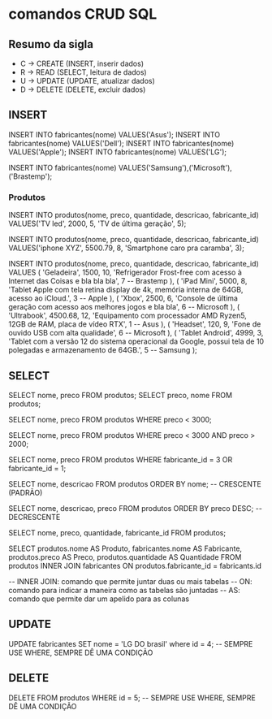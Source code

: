 # comandos CRUD SQL

## Resumo da sigla
 - C -> CREATE (INSERT, inserir dados)
 - R -> READ (SELECT, leitura de dados)
 - U -> UPDATE (UPDATE, atualizar dados)
 - D -> DELETE (DELETE, excluir dados)

 ## INSERT
 INSERT INTO fabricantes(nome) VALUES('Asus');
 INSERT INTO fabricantes(nome) VALUES('Dell');
 INSERT INTO fabricantes(nome) VALUES('Apple');
 INSERT INTO fabricantes(nome) VALUES('LG');
 
 INSERT INTO fabricantes(nome) 
 VALUES('Samsung'),('Microsoft'),('Brastemp');

 ### Produtos
 INSERT INTO produtos(nome, preco, quantidade, descricao, fabricante_id)
 VALUES('TV led', 2000, 5, 'TV de última geração', 5);

 INSERT INTO produtos(nome, preco, quantidade, descricao, fabricante_id)
 VALUES('iphone XYZ', 5500.79, 8, 'Smartphone caro pra caramba', 3);

 INSERT INTO produtos(nome, preco, quantidade, descricao, fabricante_id) VALUES
(
    'Geladeira',
    1500,
    10,
    'Refrigerador Frost-free com acesso à Internet das Coisas e bla bla bla',
    7 -- Brastemp
),
(
    'iPad Mini',
    5000,
    8,
    'Tablet Apple com tela retina display de 4k, memória interna de 64GB, acesso ao iCloud.',
    3 -- Apple
),
(
    'Xbox',
    2500,
    6,
    'Console de última geração com acesso aos melhores jogos e bla bla',
    6 -- Microsoft
),
(
    'Ultrabook',
    4500.68,
    12,
    'Equipamento com processador AMD Ryzen5, 12GB de RAM, placa de vídeo RTX',
    1 -- Asus
),
(
    'Headset',
    120,
    9,
    'Fone de ouvido USB com alta qualidade',
    6 -- Microsoft
),
(
    'Tablet Android',
    4999,
    3,
    'Tablet com a versão 12 do sistema operacional da Google, possui tela de 10 polegadas e armazenamento de 64GB.',
    5 -- Samsung
);

## SELECT

SELECT nome, preco FROM produtos;
SELECT preco, nome FROM produtos;

SELECT nome, preco FROM produtos WHERE preco < 3000;

SELECT nome, preco FROM produtos 
WHERE preco < 3000 AND preco > 2000;

SELECT nome, preco FROM produtos 
WHERE fabricante_id = 3 OR fabricante_id = 1;

SELECT nome, descricao FROM produtos
ORDER BY nome; -- CRESCENTE (PADRÃO)

SELECT nome, descricao, preco FROM produtos
ORDER BY preco DESC; -- DECRESCENTE 

SELECT nome, preco, quantidade, fabricante_id
FROM produtos; 

SELECT 
    produtos.nome AS Produto, 
    fabricantes.nome AS Fabricante,  
    produtos.preco AS Preco, 
    produtos.quantidade AS Quantidade
FROM produtos INNER JOIN fabricantes
ON produtos.fabricante_id = fabricants.id 

-- INNER JOIN: comando que permite juntar duas ou mais tabelas
-- ON: comando para indicar a maneira como as tabelas são juntadas
-- AS: comando que permite dar um apelido para as colunas

## UPDATE
UPDATE fabricantes SET nome = 'LG DO brasil'
where id = 4; -- SEMPRE USE WHERE, SEMPRE DÊ UMA CONDIÇÃO

## DELETE
DELETE FROM produtos
WHERE id = 5; -- SEMPRE USE WHERE, SEMPRE DÊ UMA CONDIÇÃO
